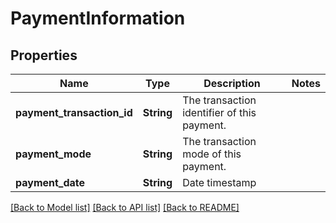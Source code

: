# PaymentInformation

## Properties

Name | Type | Description | Notes
------------ | ------------- | ------------- | -------------
**payment_transaction_id** | **String** | The transaction identifier of this payment. | 
**payment_mode** | **String** | The transaction mode of this payment. | 
**payment_date** | **String** | Date timestamp | 

[[Back to Model list]](../README.md#documentation-for-models) [[Back to API list]](../README.md#documentation-for-api-endpoints) [[Back to README]](../README.md)


